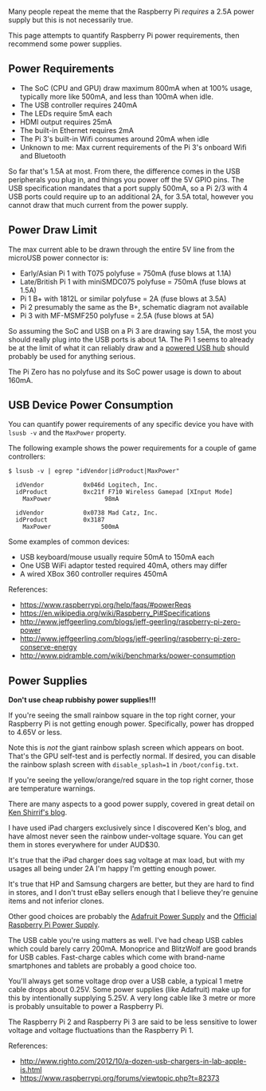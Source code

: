 Many people repeat the meme that the Raspberry Pi *requires* a 2.5A power supply but this is not necessarily true.

This page attempts to quantify Raspberry Pi power requirements, then recommend some power supplies.

## Power Requirements

* The SoC (CPU and GPU) draw maximum 800mA when at 100% usage, typically more like 500mA, and less than 100mA when idle.
* The USB controller requires 240mA
* The LEDs require 5mA each
* HDMI output requires 25mA
* The built-in Ethernet requires 2mA
* The Pi 3's built-in Wifi consumes around 20mA when idle
* Unknown to me: Max current requirements of the Pi 3's onboard Wifi and Bluetooth

So far that's 1.5A at most. From there, the difference comes in the USB peripherals you plug in, and things you power off the 5V GPIO pins. The USB specification mandates that a port supply 500mA, so a Pi 2/3 with 4 USB ports could require up to an additional 2A, for 3.5A total, however you cannot draw that much current from the power supply.

## Power Draw Limit

The max current able to be drawn through the entire 5V line from the microUSB power connector is:

* Early/Asian Pi 1 with T075 polyfuse = 750mA (fuse blows at 1.1A)
* Late/British Pi 1 with miniSMDC075 polyfuse = 750mA (fuse blows at 1.5A)
* Pi 1 B+ with 1812L or similar polyfuse = 2A (fuse blows at 3.5A)
* Pi 2 presumably the same as the B+, schematic diagram not available
* Pi 3 with MF-MSMF250 polyfuse = 2.5A (fuse blows at 5A)

So assuming the SoC and USB on a Pi 3 are drawing say 1.5A, the most you should really plug into the USB ports is about 1A. The Pi 1 seems to already be at the limit of what it can reliably draw and a [powered USB hub](http://elinux.org/RPi_Powered_USB_Hubs) should probably be used for anything serious.

The Pi Zero has no polyfuse and its SoC power usage is down to about 160mA.

## USB Device Power Consumption

You can quantify power requirements of any specific device you have with `lsusb -v` and the `MaxPower` property.

The following example shows the power requirements for a couple of game controllers:

~~~
$ lsusb -v | egrep "idVendor|idProduct|MaxPower"

  idVendor           0x046d Logitech, Inc.
  idProduct          0xc21f F710 Wireless Gamepad [XInput Mode]
    MaxPower               98mA

  idVendor           0x0738 Mad Catz, Inc.
  idProduct          0x3187 
    MaxPower              500mA
~~~

Some examples of common devices:

* USB keyboard/mouse usually require 50mA to 150mA each
* One USB WiFi adaptor tested required 40mA, others may differ
* A wired XBox 360 controller requires 450mA

References:

* https://www.raspberrypi.org/help/faqs/#powerReqs
* https://en.wikipedia.org/wiki/Raspberry_Pi#Specifications
* http://www.jeffgeerling.com/blogs/jeff-geerling/raspberry-pi-zero-power
* http://www.jeffgeerling.com/blogs/jeff-geerling/raspberry-pi-zero-conserve-energy
* http://www.pidramble.com/wiki/benchmarks/power-consumption

## Power Supplies

**Don't use cheap rubbishy power supplies!!!**

If you're seeing the small rainbow square in the top right corner, your Raspberry Pi is not getting enough power. Specifically, power has dropped to 4.65V or less.

Note this is *not* the giant rainbow splash screen which appears on boot. That's the GPU self-test and is perfectly normal. If desired, you can disable the rainbow splash screen with `disable_splash=1` in `/boot/config.txt`.

If you're seeing the yellow/orange/red square in the top right corner, those are temperature warnings.

There are many aspects to a good power supply, covered in great detail on [Ken Shirrif's blog](http://www.righto.com/2012/10/a-dozen-usb-chargers-in-lab-apple-is.html).

I have used iPad chargers exclusively since I discovered Ken's blog, and have almost never seen the rainbow under-voltage square. You can get them in stores everywhere for under AUD$30.

It's true that the iPad charger does sag voltage at max load, but with my usages all being under 2A I'm happy I'm getting enough power.

It's true that HP and Samsung chargers are better, but they are hard to find in stores, and I don't trust eBay sellers enough that I believe they're genuine items and not inferior clones.

Other good choices are probably the [Adafruit Power Supply](https://www.adafruit.com/product/1995) and the [Official Raspberry Pi Power Supply](https://www.raspberrypi.org/products/universal-power-supply/).

The USB cable you're using matters as well. I've had cheap USB cables which could barely carry 200mA. Monoprice and BlitzWolf are good brands for USB cables. Fast-charge cables which come with brand-name smartphones and tablets are probably a good choice too.

You'll always get some voltage drop over a USB cable, a typical 1 metre cable drops about 0.25V. Some power supplies (like Adafruit) make up for this by intentionally supplying 5.25V. A very long cable like 3 metre or more is probably unsuitable to power a Raspberry Pi.

The Raspberry Pi 2 and Raspberry Pi 3 are said to be less sensitive to lower voltage and voltage fluctuations than the Raspberry Pi 1. 

References:

* http://www.righto.com/2012/10/a-dozen-usb-chargers-in-lab-apple-is.html
* https://www.raspberrypi.org/forums/viewtopic.php?t=82373